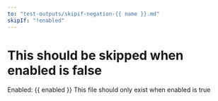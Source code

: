 ```yaml
---
to: "test-outputs/skipif-negation-{{ name }}.md"
skipIf: "!enabled"
---
```

# This should be skipped when enabled is false

Enabled: {{ enabled }}
This file should only exist when enabled is true